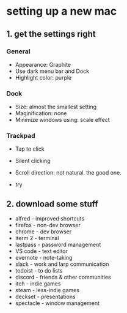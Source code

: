 # setting up a new mac

## 1. get the settings right
### General
- Appearance: Graphite
- Use dark menu bar and Dock
- Highlight color: purple
### Dock
- Size: almost the smallest setting
- Maginification: none
- Minimize windows using: scale effect
### Trackpad
- Tap to click
- Silent clicking
- Scroll direction: not natural. the good one.

- try

## 2. download some stuff
* alfred - improved shortcuts
* firefox - non-dev browser
* chrome - dev browser
* iterm 2 - terminal
* lastpass - password management
* VS code - text editor
* evernote - note-taking
* slack - work and larp communication
* todoist - to do lists
* discord - friends & other communities
* itch - indie games
* steam - less-indie games
* deckset - presentations
* spectacle - window management
